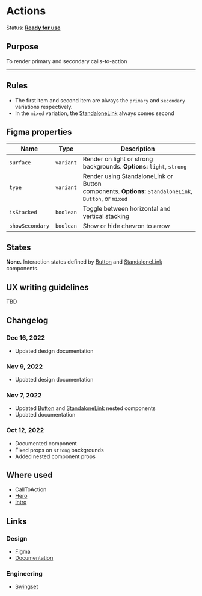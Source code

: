 # Actions

Status: **[Ready for use](/guides/can-i-use#ready-for-use)**

## Purpose

To render primary and secondary calls-to-action

---

## Rules

- The first item and second item are always the `primary` and `secondary` variations respectively.
- In the `mixed` variation, the [StandaloneLink](https://hashicorp-wpl-documentation.vercel.app/components/standalone-link) always comes second

## Figma properties

| Name            | Type      | Description                                                                                           |
| --------------- | --------- | ----------------------------------------------------------------------------------------------------- |
| `surface`       | `variant` | Render on light or strong backgrounds. **Options:** `light`, `strong`                                 |
| `type`          | `variant` | Render using StandaloneLink or Button components. **Options:** `StandaloneLink`, `Button`, or `mixed` |
| `isStacked`     | `boolean` | Toggle between horizontal and vertical stacking                                                       |
| `showSecondary` | `boolean` | Show or hide chevron to arrow                                                                         |

## States

**None.** Interaction states defined by [Button](https://hashicorp-wpl-documentation.vercel.app/components/button) and [StandaloneLink](https://hashicorp-wpl-documentation.vercel.app/components/standalone-link) components.

## UX writing guidelines

TBD

## Changelog

### Dec 16, 2022

- Updated design documentation

### Nov 9, 2022

- Updated design documentation

### Nov 7, 2022

- Updated [Button](https://hashicorp-wpl-documentation.vercel.app/components/button/primary) and [StandaloneLink](https://hashicorp-wpl-documentation.vercel.app/components/standalone-link) nested components
- Updated documentation

### Oct 12, 2022

- Documented component
- Fixed props on `strong` backgrounds
- Added nested component props

## Where used

- CallToAction
- [Hero](/patterns/hero)
- [Intro](/components/intro)

## Links

### Design

- [Figma](https://www.figma.com/file/7cYgDM618stjYUHDqAfRec/Components?node-id=572%3A1058)
- [Documentation](/components/actions)

### Engineering

- [Swingset](https://react-components.vercel.app/components/actions)
